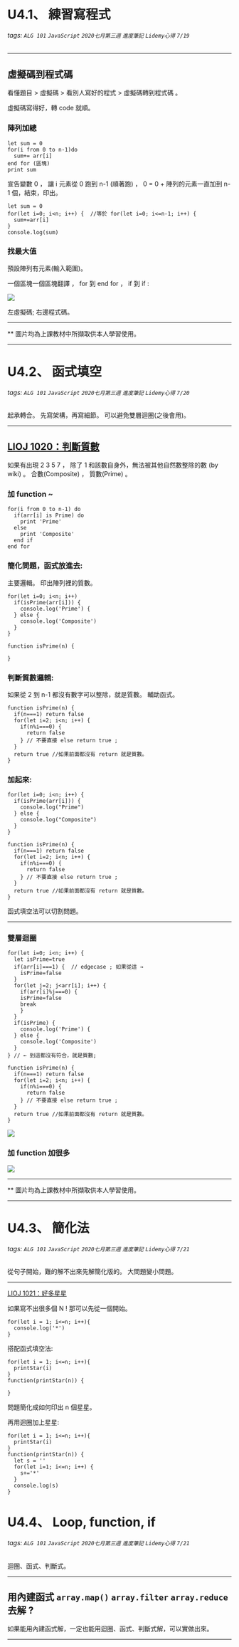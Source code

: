 # U4.1、 練習寫程式
###### tags:  `ALG 101` `JavaScript` `2020七月第三週` `進度筆記` `Lidemy心得` `7/19`

---

## 虛擬碼到程式碼

看懂題目 > 虛擬碼 > 看別人寫好的程式 > 虛擬碼轉到程式碼 。

虛擬碼寫得好，轉 code 就順。

### 陣列加總

```
let sum = 0
for(i from 0 to n-1)do
  sum+= arr[i]
end for (區塊)
print sum  
```

宣告變數 0 ， 讓 i 元素從 0 跑到 n-1 (順著跑) ， 0 = 0 + 陣列的元素一直加到 n-1 個，結束，印出。

```
let sum = 0
for(let i=0; i<n; i++) {  //等於 for(let i=0; i<=n-1; i++) {
  sum+=arr[i]
}
console.log(sum)
```

### 找最大值
預設陣列有元素(輸入範圍)。

一個區塊一個區塊翻譯 ， for 到 end for ， if 到 if  : 

![](https://i.imgur.com/yM3o2Vf.png)

左虛擬碼; 右邊程式碼。

---
** 圖片均為上課教材中所擷取供本人學習使用。

---

# U4.2、 函式填空
###### tags:  `ALG 101` `JavaScript` `2020七月第三週` `進度筆記` `Lidemy心得` `7/20`

起承轉合。
先寫架構，再寫細節。
可以避免雙層迴圈(之後會用)。

---

## [LIOJ 1020：判斷質數](https://oj.lidemy.com/problem/1020)

如果有出現 2 3 5 7 ， 除了 1 和該數自身外，無法被其他自然數整除的數 (by wiki) 。
合數(Composite) ， 質數(Prime) 。

### 加 function ~

```
for(i from 0 to n-1) do
  if(arr[i] is Prime) do
    print 'Prime'
  else
    print 'Composite'
  end if
end for
```

### 簡化問題，函式放進去:
主要邏輯。
印出陣列裡的質數。
```
for(let i=0; i<n; i++)
  if(isPrime(arr[i])) {
    console.log('Prime') {
  } else {
    console.log('Composite')  
  }
}

function isPrime(n) {

}
```

### 判斷質數邏輯:
如果從 2 到 n-1 都沒有數字可以整除，就是質數。
輔助函式。
```
function isPrime(n) {
  if(n===1) return false 
  for(let i=2; i<n; i++) {
    if(n%i===0) {  
      return false
    } // 不要直接 else return true ;
  }
  return true //如果前面都沒有 return 就是質數。
}
```

### 加起來:

```
for(let i=0; i<n; i++) {
  if(isPrime(arr[i])) {
    console.log("Prime") 
  } else {
    console.log("Composite")  
  }
}

function isPrime(n) {
  if(n===1) return false 
  for(let i=2; i<n; i++) {
    if(n%i===0) {  
      return false
    } // 不要直接 else return true ;
  }
  return true //如果前面都沒有 return 就是質數。
}
```

函式填空法可以切割問題。

---

### 雙層迴圈
```
for(let i=0; i<n; i++) {
  let isPrime=true
  if(arr[i]===1) {  // edgecase ; 如果從這 → 
    isPrime=false
  }
  for(let j=2; j<arr[i]; i++) {
    if(arr[i]%j===0) {
    isPrime=false
    break
    }
  }
  if(isPrime) {
    console.log('Prime') {
  } else {
    console.log('Composite')  
  }
} // ← 到這都沒有符合，就是質數;

function isPrime(n) {
  if(n===1) return false 
  for(let i=2; i<n; i++) {
    if(n%i===0) {  
      return false
    } // 不要直接 else return true ;
  }
  return true //如果前面都沒有 return 就是質數。
}
```

![](https://i.imgur.com/84S008x.png)

### 加 function 加很多

![](https://i.imgur.com/3OgdbbQ.png)

---
** 圖片均為上課教材中所擷取供本人學習使用。

---

# U4.3、 簡化法
###### tags:  `ALG 101` `JavaScript` `2020七月第三週` `進度筆記` `Lidemy心得` `7/21`

從句子開始，難的解不出來先解簡化版的。
大問題變小問題。

---

[LIOJ 1021：好多星星](https://oj.lidemy.com/problem/1021)

如果寫不出很多個 N ! 那可以先從一個開始。

```
for(let i = 1; i<=n; i++){
  console.log('*')
}
```

搭配函式填空法:

```
for(let i = 1; i<=n; i++){
  printStar(i)
}
function(printStar(n)) {

}
```

問題簡化成如何印出 n 個星星。

再用迴圈加上星星:

```
for(let i = 1; i<=n; i++){
  printStar(i)
}
function(printStar(n)) {
  let s = ''
  for(let i=1; i<=n; i++) {
    s+='*'
  }
  console.log(s)
}
```

# U4.4、 Loop, function, if
###### tags:  `ALG 101` `JavaScript` `2020七月第三週` `進度筆記` `Lidemy心得` `7/21`

迴圈、函式、判斷式。

---

## 用內建函式 `array.map()` `array.filter` `array.reduce` 去解 ?

如果能用內建函式解，一定也能用迴圈、函式、判斷式解，可以實做出來。

---




